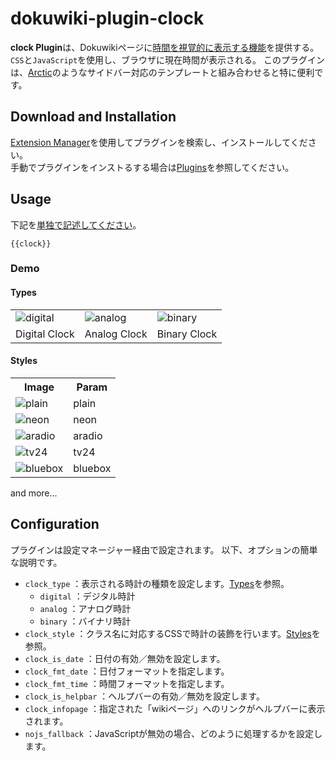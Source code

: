 # dokuwiki-plugin-clock
**clock Plugin**は、Dokuwikiページに[時間を視覚的に表示する機能](https://en.wikipedia.org/wiki/Clock)を提供する。`CSS`と`JavaScript`を使用し、ブラウザに現在時間が表示される。
このプラグインは、[Arctic](https://www.dokuwiki.org/template:arctic)のようなサイドバー対応のテンプレートと組み合わせると特に便利です。

## Download and Installation
[Extension Manager](https://www.dokuwiki.org/plugin:extension)を使用してプラグインを検索し、インストールしてください。  
手動でプラグインをインストるする場合は[Plugins](https://www.dokuwiki.org/plugins)を参照してください。

## Usage
下記を<ins>単独で記述してください</ins>。

```
{{clock}}
```

### Demo

#### Types
<table>
  <tr>
    <td><img alt='digital' src='' /></td>
    <td><img alt='analog' src='' /></td>
    <td><img alt='binary' src='' /></td>
  </tr>
  <tr>
    <td> Digital Clock </td>
    <td> Analog Clock </td>
    <td> Binary Clock </td>
  </tr>
</table>

#### Styles
<table>
  <tr>
    <th> Image </th>
    <th> Param </th>
  </tr>
  <tr>
    <td><img alt='plain' src='' /></td>
    <td>plain</td>
  </tr>
  <tr>
    <td><img alt='neon' src='' /></td>
    <td>neon</td>
  </tr>
  <tr>
    <td><img alt='aradio' src='' /></td>
    <td>aradio</td>
  </tr>
  <tr>
    <td><img alt='tv24' src='' /></td>
    <td>tv24</td>
  </tr>
  <tr>
    <td><img alt='bluebox' src='' /></td>
    <td>bluebox</td>
  </tr>
</table>
and more...

## Configuration
プラグインは設定マネージャー経由で設定されます。
以下、オプションの簡単な説明です。

- `clock_type`       ：表示される時計の種類を設定します。[Types](#types)を参照。
  - `digital`        ：デジタル時計
  - `analog`         ：アナログ時計
  - `binary`         ：バイナリ時計
- `clock_style`      ：クラス名に対応するCSSで時計の装飾を行います。[Styles](#styles)を参照。
- `clock_is_date`    ：日付の有効／無効を設定します。
- `clock_fmt_date`   ：日付フォーマットを指定します。
- `clock_fmt_time`   ：時間フォーマットを指定します。
- `clock_is_helpbar` ：ヘルプバーの有効／無効を設定します。
- `clock_infopage`   ：指定された「wikiページ」へのリンクがヘルプバーに表示されます。
- `nojs_fallback`    ：JavaScriptが無効の場合、どのように処理するかを設定します。
